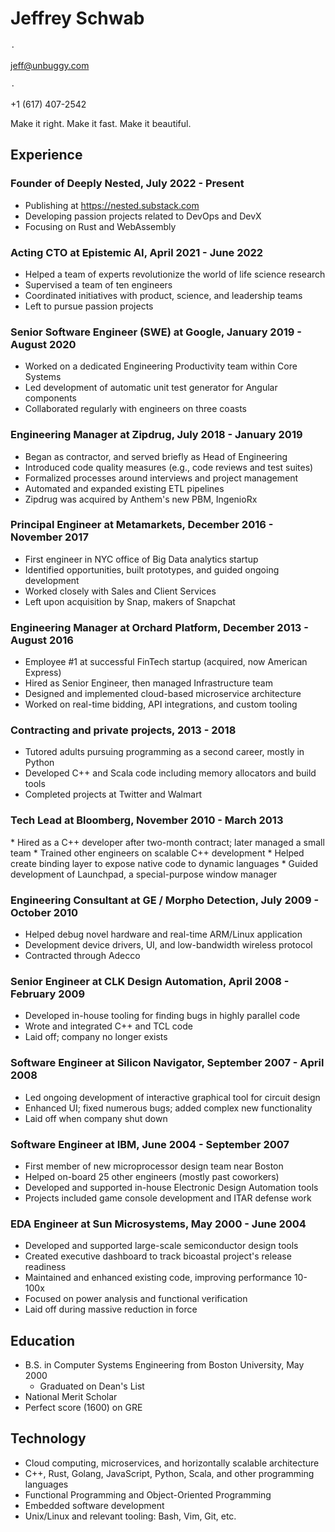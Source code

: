 <meta charset="utf-8">
<link href="pdf.css" rel="stylesheet">
<div class="header">
<h1>Jeffrey Schwab</h1>
<p>۰</p><p><a href="mailto:jeff@unbuggy.com">jeff@unbuggy.com</a></p>
<p>۰</p><p>+1 (617) 407-2542</p>
</div>

Make it right.  Make it fast.  Make it beautiful.

## Experience

### Founder of Deeply Nested, July 2022 - Present
* Publishing at <https://nested.substack.com>
* Developing passion projects related to DevOps and DevX
* Focusing on Rust and WebAssembly

### Acting CTO at Epistemic AI, April 2021 - June 2022
* Helped a team of experts revolutionize the world of life science research
* Supervised a team of ten engineers
* Coordinated initiatives with product, science, and leadership teams
* Left to pursue passion projects

### Senior Software Engineer (SWE) at Google, January 2019 - August 2020
* Worked on a dedicated Engineering Productivity team within Core Systems
* Led development of automatic unit test generator for Angular components
* Collaborated regularly with engineers on three coasts

### Engineering Manager at Zipdrug, July 2018 - January 2019
* Began as contractor, and served briefly as Head of Engineering
* Introduced code quality measures (e.g., code reviews and test suites)
* Formalized processes around interviews and project management
* Automated and expanded existing ETL pipelines
* Zipdrug was acquired by Anthem's new PBM, IngenioRx

### Principal Engineer at Metamarkets, December 2016 - November 2017
* First engineer in NYC office of Big Data analytics startup
* Identified opportunities, built prototypes, and guided ongoing development
* Worked closely with Sales and Client Services
* Left upon acquisition by Snap, makers of Snapchat

### Engineering Manager at Orchard Platform, December 2013 - August 2016
* Employee #1 at successful FinTech startup (acquired, now American Express)
* Hired as Senior Engineer, then managed Infrastructure team
* Designed and implemented cloud-based microservice architecture
* Worked on real-time bidding, API integrations, and custom tooling

### Contracting and private projects, 2013 - 2018
* Tutored adults pursuing programming as a second career, mostly in Python
* Developed C++ and Scala code including memory allocators and build tools
* Completed projects at Twitter and Walmart

<h3 class="page2">Tech Lead at Bloomberg, November 2010 - March 2013</h3>
* Hired as a C++ developer after two-month contract; later managed a small team
* Trained other engineers on scalable C++ development
* Helped create binding layer to expose native code to dynamic languages
* Guided development of Launchpad, a special-purpose window manager

### Engineering Consultant at GE / Morpho Detection, July 2009 - October 2010
* Helped debug novel hardware and real-time ARM/Linux application
* Development device drivers, UI, and low-bandwidth wireless protocol
* Contracted through Adecco

### Senior Engineer at CLK Design Automation, April 2008 - February 2009
* Developed in-house tooling for finding bugs in highly parallel code
* Wrote and integrated C++ and TCL code
* Laid off; company no longer exists

### Software Engineer at Silicon Navigator, September 2007 - April 2008
* Led ongoing development of interactive graphical tool for circuit design
* Enhanced UI; fixed numerous bugs; added complex new functionality
* Laid off when company shut down

### Software Engineer at IBM, June 2004 - September 2007
* First member of new microprocessor design team near Boston
* Helped on-board 25 other engineers (mostly past coworkers)
* Developed and supported in-house Electronic Design Automation tools
* Projects included game console development and ITAR defense work

### EDA Engineer at Sun Microsystems, May 2000 - June 2004
* Developed and supported large-scale semiconductor design tools
* Created executive dashboard to track bicoastal project's release readiness
* Maintained and enhanced existing code, improving performance 10-100x
* Focused on power analysis and functional verification
* Laid off during massive reduction in force

## Education

* B.S. in Computer Systems Engineering from Boston University, May 2000
  - Graduated on Dean's List
* National Merit Scholar
* Perfect score (1600) on GRE

## Technology

* Cloud computing, microservices, and horizontally scalable architecture
* C++, Rust, Golang, JavaScript, Python, Scala, and other programming languages
* Functional Programming and Object-Oriented Programming
* Embedded software development
* Unix/Linux and relevant tooling: Bash, Vim, Git, etc.
